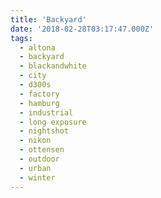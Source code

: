 ```yaml
---
title: 'Backyard'
date: '2018-02-28T03:17:47.000Z'
tags:
  - altona
  - backyard
  - blackandwhite
  - city
  - d300s
  - factory
  - hamburg
  - industrial
  - long exposure
  - nightshot
  - nikon
  - ottensen
  - outdoor
  - urban
  - winter
---
```

